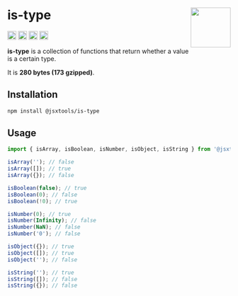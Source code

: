 # is-type [<img src="https://avatars.githubusercontent.com/u/52989093" alt="" width="90" height="90" align="right">][frontend]

[<img alt="npm version" src="https://img.shields.io/npm/v/@jsxtools/is-type.svg" height="20">](https://www.npmjs.com/package/@jsxtools/is-type)
[<img alt="build status" src="https://img.shields.io/travis/jsxtools/frontend/master.svg" height="20">](https://travis-ci.org/jsxtools/frontend/is-type)
[<img alt="issue tracker" src="https://img.shields.io/github/issues/jsxtools/frontend/is-type.svg" height="20">](https://github.com/jsxtools/frontend/issues?q=is:issue+is:open+label:is-type)
[<img alt="pull requests" src="https://img.shields.io/github/issues-pr/jsxtools/frontend/is-type.svg" height="20">](https://github.com/jsxtools/frontend/pulls?q=is:pr+is:open+label:is-type)

**is-type** is a collection of functions that return whether a value is a certain type.

It is <strong size>280 bytes (173 gzipped)</strong>.

## Installation

```sh
npm install @jsxtools/is-type
```

## Usage

```js
import { isArray, isBoolean, isNumber, isObject, isString } from '@jsxtools/is-type';

isArray(''); // false
isArray([]); // true
isArray({}); // false

isBoolean(false); // true
isBoolean(0); // false
isBoolean(!0); // true

isNumber(0); // true
isNumber(Infinity); // false
isNumber(NaN); // false
isNumber('0'); // false

isObject({}); // true
isObject([]); // true
isObject(''); // false

isString(''); // true
isString([]); // false
isString({}); // false
```

[frontend]: https://github.com/jsxtools/frontend
